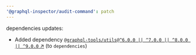 ```yaml
---
'@graphql-inspector/audit-command': patch
---
```

dependencies updates:
  - Added dependency [`@graphql-tools/utils@^6.0.0 || ^7.0.0 || ^8.0.0 || ^9.0.0`
    ↗︎](https://www.npmjs.com/package/@graphql-tools/utils/v/6.0.0) (to `dependencies`)
